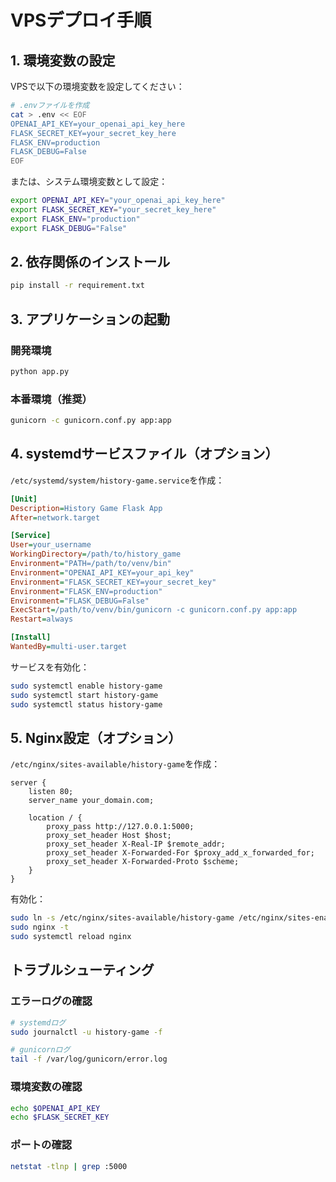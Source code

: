 # VPSデプロイ手順

## 1. 環境変数の設定

VPSで以下の環境変数を設定してください：

```bash
# .envファイルを作成
cat > .env << EOF
OPENAI_API_KEY=your_openai_api_key_here
FLASK_SECRET_KEY=your_secret_key_here
FLASK_ENV=production
FLASK_DEBUG=False
EOF
```

または、システム環境変数として設定：

```bash
export OPENAI_API_KEY="your_openai_api_key_here"
export FLASK_SECRET_KEY="your_secret_key_here"
export FLASK_ENV="production"
export FLASK_DEBUG="False"
```

## 2. 依存関係のインストール

```bash
pip install -r requirement.txt
```

## 3. アプリケーションの起動

### 開発環境
```bash
python app.py
```

### 本番環境（推奨）
```bash
gunicorn -c gunicorn.conf.py app:app
```

## 4. systemdサービスファイル（オプション）

`/etc/systemd/system/history-game.service`を作成：

```ini
[Unit]
Description=History Game Flask App
After=network.target

[Service]
User=your_username
WorkingDirectory=/path/to/history_game
Environment="PATH=/path/to/venv/bin"
Environment="OPENAI_API_KEY=your_api_key"
Environment="FLASK_SECRET_KEY=your_secret_key"
Environment="FLASK_ENV=production"
Environment="FLASK_DEBUG=False"
ExecStart=/path/to/venv/bin/gunicorn -c gunicorn.conf.py app:app
Restart=always

[Install]
WantedBy=multi-user.target
```

サービスを有効化：
```bash
sudo systemctl enable history-game
sudo systemctl start history-game
sudo systemctl status history-game
```

## 5. Nginx設定（オプション）

`/etc/nginx/sites-available/history-game`を作成：

```nginx
server {
    listen 80;
    server_name your_domain.com;

    location / {
        proxy_pass http://127.0.0.1:5000;
        proxy_set_header Host $host;
        proxy_set_header X-Real-IP $remote_addr;
        proxy_set_header X-Forwarded-For $proxy_add_x_forwarded_for;
        proxy_set_header X-Forwarded-Proto $scheme;
    }
}
```

有効化：
```bash
sudo ln -s /etc/nginx/sites-available/history-game /etc/nginx/sites-enabled/
sudo nginx -t
sudo systemctl reload nginx
```

## トラブルシューティング

### エラーログの確認
```bash
# systemdログ
sudo journalctl -u history-game -f

# gunicornログ
tail -f /var/log/gunicorn/error.log
```

### 環境変数の確認
```bash
echo $OPENAI_API_KEY
echo $FLASK_SECRET_KEY
```

### ポートの確認
```bash
netstat -tlnp | grep :5000
``` 